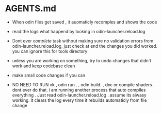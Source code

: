 # AGENTS.md
- When odin files get saved , it auomaticly recomples and shows the code
- read the logs what happend by looking in  odin-launcher.reload.log
- Dont ever *complete* task without making sure no validation errors from odin-launcher.reload.log, just check at end
the changes you did worked. you can ignore this for tools directory
- unless you are working on something, try to undo changes that didn't work and keep codebase clean
- make small code changes if you can

- NO NEED TO RUN vk , odin run .  , odin build. , dxc or compile shaders  . dont ever do that. i am running another process that auto
compiles everything . Just read odin-launcher.reload.log . assume its alwasy working. it clears the log every time it
rebuilds automaticly from file change



